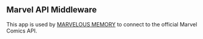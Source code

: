 ## Marvel API Middleware
This app is used by [MARVELOUS MEMORY](https://marvelous.iammaximo.com/) to connect to the official Marvel Comics API.

